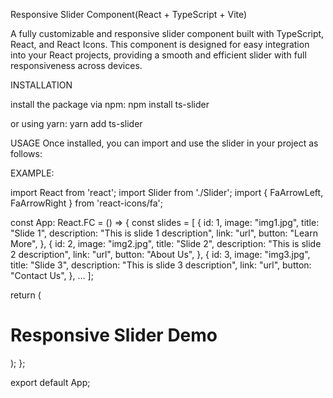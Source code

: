  Responsive Slider Component(React + TypeScript + Vite)

 A fully customizable and responsive slider component built with TypeScript, React, and React Icons. This component is designed for easy integration into your React projects, providing a smooth and efficient slider with full responsiveness across devices.

 INSTALLATION

install the package via npm:
 npm install ts-slider

 or using yarn:
 yarn add ts-slider

 USAGE
Once installed, you can import and use the slider in your project as follows:


EXAMPLE:

import React from 'react';
import Slider from './Slider';
import { FaArrowLeft, FaArrowRight } from 'react-icons/fa';

const App: React.FC = () => {
  const slides = [
    {
      id: 1,
      image: "img1.jpg",
      title: "Slide 1",
      description: "This is slide 1 description",
      link: "url",
      button: "Learn More",
    },
    {
      id: 2,
      image: "img2.jpg",
      title: "Slide 2",
      description: "This is slide 2 description",
      link: "url",
      button: "About Us",
    },
    {
      id: 3,
      image: "img3.jpg",
      title: "Slide 3",
      description: "This is slide 3 description",
      link: "url",
      button: "Contact Us",
    },
    ...
  ];

  return (
    <div>
      <h1>Responsive Slider Demo</h1>
      <Slider
        slides={slides}
      />
    </div>
  );
};

export default App;


